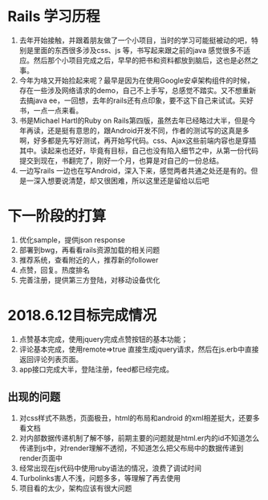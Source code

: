 # Rails 学习历程
1. 去年开始接触，并跟着朋友做了一个小项目，当时的学习可能挺被动的吧，特别是里面的东西很多涉及css、js 等，书写起来跟之前的java 感觉很多不适应。然后那个小项目完成之后，早早的把书和资料都放到脑后，这也是必然之事。
2. 今年为啥又开始捡起来呢？最早是因为在使用Google安卓架构组件的时候，存在一些涉及网络请求的demo，自己不上手写，总感觉不踏实。又不想重新去搞java ee，一回想，去年的rails还有点印象，要不这下自己来试试。买好书，一点一点来看。
3. 书是Michael Hartl的Ruby on Rails第四版，虽然去年已经略过大半，但是今年再读，还是挺有意思的，跟Android开发不同，作者的测试写的这真是多啊，好多都是先写好测试，再开始写代码。css、Ajax这些前端内容也是穿插其中。读起来也还好，毕竟有目标，自己也没有陷入细节之中，从第一份代码提交到现在，书翻完了，刚好一个月，也算是对自己的一份总结。
4. 一边写rails 一边也在写Android，深入下来，感觉两者共通之处还是有的。但是一深入想要说清楚，却又很困难，所以这里还是留给以后吧
# 下一阶段的打算
1. 优化sample，提供json response
2. 部署到bwg，再看看rails资源加载的相关问题
3. 推荐系统，查看附近的人，推荐新的follower
4. 点赞，回复。热度排名
5. 完善注册，提供第三方登陆，对移动设备优化


# 2018.6.12目标完成情况
1. 点赞基本完成，使用jquery完成点赞按钮的基本功能；
2. 评论基本完成，使用remote=>true 直接生成jquery请求，然后在js.erb中直接返回评论列表页面。
3. app接口完成大半，登陆注册，feed都已经完成。
## 出现的问题
1. 对css样式不熟悉，页面极丑，html的布局和android 的xml相差挺大，还要多看文档
2. 对内部数据传递机制了解不够，前期主要的问题就是html.er内的id不知道怎么传递到js中，对render理解不透彻，不知道怎么把父布局中的数据传递到render页面中
3. 经常出现在js代码中使用ruby语法的情况，浪费了调试时间
4. Turbolinks害人不浅，问题多多，等理解了再去使用
5. 项目看的太少，架构应该有很大问题

